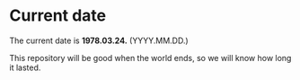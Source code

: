 # Current date

The current date is **1978.03.24.** (YYYY.MM.DD.)

This repository will be good when the world ends, so we will know how long it lasted.